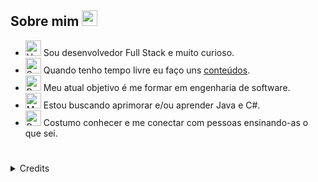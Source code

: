 ## Sobre mim <img src="https://github.com/Tarikul-Islam-Anik/Animated-Fluent-Emojis/blob/master/Emojis/Hand%20gestures/Eyes.png" width="25" height="25" />

- <img src="https://github.com/Tarikul-Islam-Anik/Animated-Fluent-Emojis/blob/master/Emojis/Hand%20gestures/Hand%20with%20Fingers%20Splayed%20Medium%20Skin%20Tone.png" alt="Hand with Fingers Splayed Medium Skin Tone" width="25" height="25" /> Sou desenvolvedor Full Stack e muito curioso. <br />
- <img src="https://raw.githubusercontent.com/Tarikul-Islam-Anik/Animated-Fluent-Emojis/master/Emojis/Activities/Sparkles.png" alt="Sparkles" width="25" height="25" /> Quando tenho tempo livre eu faço uns <a href="https://www.youtube.com/@devluanvictor">conteúdos</a>. <br />
- <img src="https://raw.githubusercontent.com/Tarikul-Islam-Anik/Animated-Fluent-Emojis/master/Emojis/Hand%20gestures/Brain.png" alt="Brain" width="25" height="25" /> Meu atual objetivo é me formar em engenharia de software. <br />
- <img src="https://raw.githubusercontent.com/Tarikul-Islam-Anik/Animated-Fluent-Emojis/master/Emojis/People%20with%20professions/Man%20Technologist%20Medium%20Skin%20Tone.png" alt="Man Technologist Medium Skin Tone" width="25" height="25" /> Estou buscando aprimorar e/ou aprender Java e C#. <br />
- <img src="https://raw.githubusercontent.com/Tarikul-Islam-Anik/Animated-Fluent-Emojis/master/Emojis/People%20with%20professions/Boy%20Medium%20Skin%20Tone.png" alt="Boy Medium Skin Tone" width="25" height="25" /> Costumo conhecer e me conectar com pessoas ensinando-as o que sei. <br />

#

<details align="left">
  <summary>Credits</summary> 
   - Animated Emojis by <a href="https://github.com/Tarikul-Islam-Anik/Animated-Fluent-Emojis">Tarikul-Islam-Anik</a>
</details>
